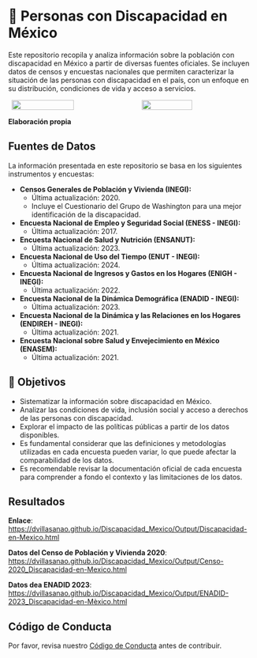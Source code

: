 
<!-- README.md is generated from README.Rmd. Please edit that file -->

# 📌 Personas con Discapacidad en México

Este repositorio recopila y analiza información sobre la población con
discapacidad en México a partir de diversas fuentes oficiales. Se
incluyen datos de censos y encuestas nacionales que permiten
caracterizar la situación de las personas con discapacidad en el país,
con un enfoque en su distribución, condiciones de vida y acceso a
servicios.

<div style="display: flex; justify-content: center; gap: 10px;">

<img src="Output/Población con discapacidad_Page_3.png" width="50%" style="margin: 1px;">

<img src="Output/Población con discapacidad_Page_4.png" width="45%" style="margin: 1px;">

</div>

**Elaboración propia**

## Fuentes de Datos

La información presentada en este repositorio se basa en los siguientes
instrumentos y encuestas:

- **Censos Generales de Población y Vivienda (INEGI):**
  - Última actualización: 2020.
  - Incluye el Cuestionario del Grupo de Washington para una mejor
    identificación de la discapacidad.
- **Encuesta Nacional de Empleo y Seguridad Social (ENESS - INEGI):**
  - Última actualización: 2017.
- **Encuesta Nacional de Salud y Nutrición (ENSANUT):**
  - Última actualización: 2023.
- **Encuesta Nacional de Uso del Tiempo (ENUT - INEGI):**
  - Última actualización: 2024.
- **Encuesta Nacional de Ingresos y Gastos en los Hogares (ENIGH -
  INEGI):**
  - Última actualización: 2022.
- **Encuesta Nacional de la Dinámica Demográfica (ENADID - INEGI):**
  - Última actualización: 2023.
- **Encuesta Nacional de la Dinámica y las Relaciones en los Hogares
  (ENDIREH - INEGI):**
  - Última actualización: 2021.
- **Encuesta Nacional sobre Salud y Envejecimiento en México (ENASEM):**
  - Última actualización: 2021.

## 📌 Objetivos

- Sistematizar la información sobre discapacidad en México.  
- Analizar las condiciones de vida, inclusión social y acceso a derechos
  de las personas con discapacidad.  
- Explorar el impacto de las políticas públicas a partir de los datos
  disponibles.  
- Es fundamental considerar que las definiciones y metodologías
  utilizadas en cada encuesta pueden variar, lo que puede afectar la
  comparabilidad de los datos.
- Es recomendable revisar la documentación oficial de cada encuesta para
  comprender a fondo el contexto y las limitaciones de los datos.

## Resultados

**Enlace**:
<https://dvillasanao.github.io/Discapacidad_Mexico/Output/Discapacidad-en-Mexico.html>

**Datos del Censo de Población y Vivienda 2020**:
<https://dvillasanao.github.io/Discapacidad_Mexico/Output/Censo-2020_Discapacidad-en-Mexico.html>

**Datos dea ENADID 2023**:
<https://dvillasanao.github.io/Discapacidad_Mexico/Output/ENADID-2023_Discapacidad-en-Mèxico.html>

## Código de Conducta

Por favor, revisa nuestro [Código de Conducta](CODE_OF_CONDUCT.md) antes
de contribuir.
